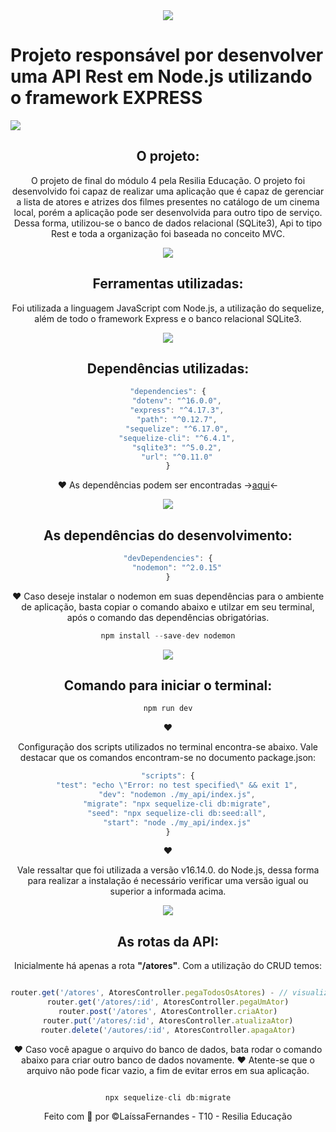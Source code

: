 
<center><img src="https://img.icons8.com/bubbles/50/000000/star.png"/> </center>
<h1> Projeto responsável por desenvolver uma API Rest em Node.js utilizando o framework EXPRESS </h1>

<img src="https://img.icons8.com/color/48/000000/expand-arrow--v1.png"/> <center><h2>O projeto:</h2>

<p> O projeto de final do módulo 4 pela Resilia Educação. O projeto foi desenvolvido foi capaz de realizar uma aplicação que é capaz de gerenciar a lista de atores e atrizes dos filmes presentes no catálogo de um cinema local, porém a aplicação pode ser desenvolvida para outro tipo de serviço. 
Dessa forma, utilizou-se o banco de dados relacional (SQLite3), Api to tipo Rest e toda a organização foi baseada no conceito MVC.</p>

<img src="https://img.icons8.com/color/48/000000/expand-arrow--v1.png"/> <center><h2>Ferramentas utilizadas:</h2>

<p> Foi utilizada a linguagem JavaScript com Node.js, a utilização do sequelize, além de todo o framework Express e o banco relacional SQLite3.

<img src="https://img.icons8.com/color/48/000000/expand-arrow--v1.png"/> <center><h2>Dependências utilizadas:</h2>

```js
"dependencies": {
    "dotenv": "^16.0.0",
    "express": "^4.17.3",
    "path": "^0.12.7",
    "sequelize": "^6.17.0",
    "sequelize-cli": "^6.4.1",
    "sqlite3": "^5.0.2",
    "url": "^0.11.0"
}
```

❤ As dependências podem ser encontradas -><a href="">aqui</a><-

<img src="https://img.icons8.com/color/48/000000/expand-arrow--v1.png"/> <center><h2>As dependências do desenvolvimento:</h2>

```js
"devDependencies": {
    "nodemon": "^2.0.15"
}
```
❤ Caso deseje instalar o nodemon em suas dependências para o ambiente de aplicação, basta copiar o comando abaixo e utilzar em seu terminal, após o comando das dependências obrigatórias.
```js
npm install --save-dev nodemon
```
<img src="https://img.icons8.com/color/48/000000/expand-arrow--v1.png"/> <center><h2>Comando para iniciar o terminal:</h2>

```js
npm run dev
```

❤ <p> Configuração dos scripts utilizados no terminal encontra-se abaixo. Vale destacar que os comandos encontram-se no documento package.json: </p>

```js
"scripts": {
    "test": "echo \"Error: no test specified\" && exit 1",
    "dev": "nodemon ./my_api/index.js",
    "migrate": "npx sequelize-cli db:migrate",
    "seed": "npx sequelize-cli db:seed:all",
    "start": "node ./my_api/index.js"
}
```
❤ <p> Vale ressaltar que foi utilizada a versão v16.14.0. do Node.js, dessa forma para realizar a instalação é necessário verificar uma versão igual ou superior a informada acima.<p>


<img src="https://img.icons8.com/color/48/000000/expand-arrow--v1.png"/> <center><h2>As rotas da API:</h2>

Inicialmente há apenas a rota <b>"/atores"</b>. Com a utilização do CRUD temos:

```js

router.get('/atores', AtoresController.pegaTodosOsAtores) - // visualizar as infom. dos atores
router.get('/atores/:id', AtoresController.pegaUmAtor)
router.post('/atores', AtoresController.criaAtor)
router.put('/atores/:id', AtoresController.atualizaAtor)
router.delete('/autores/:id', AtoresController.apagaAtor)

```

❤ Caso você apague o arquivo do banco de dados, bata rodar o comando abaixo para criar outro banco de dados novamente. 
❤ Atente-se que o arquivo não pode ficar vazio, a fim de evitar erros em sua aplicação. 

```js

npx sequelize-cli db:migrate
```

Feito com 💛 por &copy;LaíssaFernandes - T10 - Resilia Educação